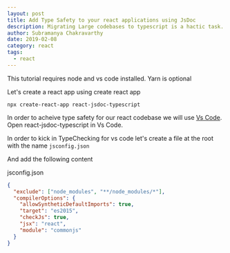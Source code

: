 ```yaml
---
layout: post
title: Add Type Safety to your react applications using JsDoc
description: Migrating Large codebases to typescript is a hactic task. Using Vs Code you can get all the typescript features using jsdoc
author: Subramanya Chakravarthy
date: 2019-02-08
category: react
tags:
  - react
---
```


This tutorial requires node and vs code installed. Yarn is optional

Let's create a react app using create react app

`npx create-react-app react-jsdoc-typescript`

In order to acheive type safety for our react codebase we will use [Vs Code](https://code.visualstudio.com/). Open react-jsdoc-typescript in Vs Code.

In order to kick in TypeChecking for vs code let's create a file at the root with the name `jsconfig.json`

And add the following content

<p class="file-desc"><span>jsconfig.json</span></p>

```json
{
  "exclude": ["node_modules", "**/node_modules/*"],
  "compilerOptions": {
    "allowSyntheticDefaultImports": true,
    "target": "es2015",
    "checkJs": true,
    "jsx": "react",
    "module": "commonjs"
  }
}
```
